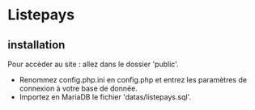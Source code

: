 # Listepays

## installation

Pour accèder au site : allez dans le dossier 'public'.

 - Renommez config.php.ini en config.php et entrez les paramètres de connexion à votre base de donnée.
 - Importez en MariaDB le fichier 'datas/listepays.sql'.

